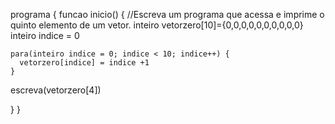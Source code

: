 programa {
  funcao inicio() {
  //Escreva um programa que acessa e imprime o quinto elemento de um vetor.
    inteiro vetorzero[10]={0,0,0,0,0,0,0,0,0,0}
    inteiro indice = 0
    
    para(inteiro indice = 0; indice < 10; indice++) {
      vetorzero[indice] = indice +1
    }
  escreva(vetorzero[4])
  
    
  }
}
